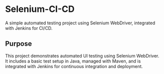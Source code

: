 # Selenium-CI-CD
A simple automated testing project using Selenium WebDriver, integrated with Jenkins for CI/CD.

## Purpose
This project demonstrates automated UI testing using Selenium WebDriver. It includes a basic test setup in Java, managed with Maven, and is integrated with Jenkins for continuous integration and deployment.
